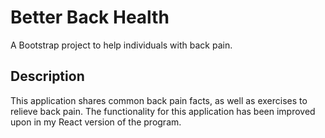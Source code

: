 # Better Back Health

A Bootstrap project to help individuals with back pain.

## Description

This application shares common back pain facts, as well as exercises to relieve back pain. The functionality for this application has been improved upon in my React version of the program. 